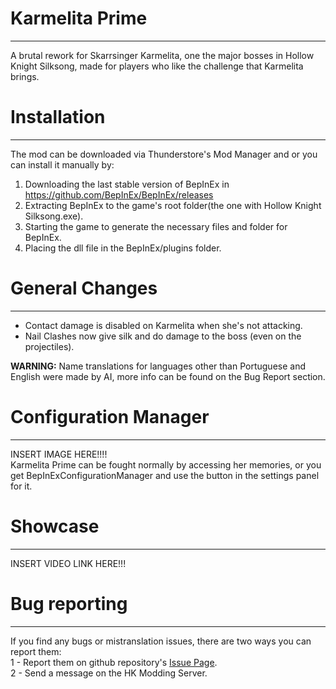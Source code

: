 # Karmelita Prime

---
A brutal rework for Skarrsinger Karmelita, one the major bosses in Hollow Knight Silksong, made for players who like the challenge that Karmelita brings. <br>

# Installation

---
The mod can be downloaded via Thunderstore's Mod Manager and  or you can install it manually by:

1. Downloading the last stable version of BepInEx in https://github.com/BepInEx/BepInEx/releases
2. Extracting BepInEx to the game's root folder(the one with Hollow Knight Silksong.exe).
3. Starting the game to generate the necessary files and folder for BepInEx.
4. Placing the dll file in the BepInEx/plugins folder.

# General Changes

---
- Contact damage is disabled on Karmelita when she's not attacking.
- Nail Clashes now give silk and do damage to the boss (even on the projectiles).

<strong>WARNING:</strong> Name translations for languages other than Portuguese and English were made by AI, more info can be found on the Bug Report section.
# Configuration Manager

---
INSERT IMAGE HERE!!!! <br>
Karmelita Prime can be fought normally by accessing her memories, or you get BepInExConfigurationManager and use the button in the settings panel for it.

# Showcase

---
INSERT VIDEO LINK HERE!!! <br>

# Bug reporting

---
If you find any bugs or mistranslation issues, there are two ways you can report them: <br>
1 - Report them on github repository's <a href="https://github.com/MicheliniDev/AutoQuestEnder/issues">Issue Page</a>. <br>
2 - Send a message on the HK Modding Server.